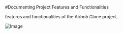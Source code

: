 #Documenting Project Features and Functionalities

features and functionalities of the Airbnb Clone project.



![Image](https://github.com/user-attachments/assets/0def434d-28b4-4964-8227-f2a0c99ff49e)

